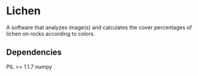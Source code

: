 # Lichen

A software that analyzes image(s) and calculates the cover percentages of lichen on rocks according to colors.

## Dependencies
PIL >= 1.1.7
numpy
